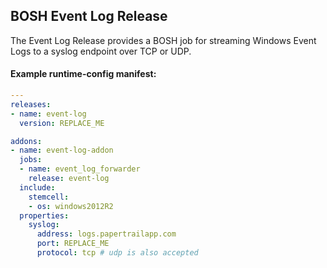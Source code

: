 ## BOSH Event Log Release

The Event Log Release provides a BOSH job for streaming Windows Event Logs to a syslog endpoint over TCP or UDP.

#### Example runtime-config manifest:

```yaml
---
releases:
- name: event-log
  version: REPLACE_ME

addons:
- name: event-log-addon
  jobs:
  - name: event_log_forwarder
    release: event-log
  include:
    stemcell:
    - os: windows2012R2
  properties:
    syslog:
      address: logs.papertrailapp.com
      port: REPLACE_ME
      protocol: tcp # udp is also accepted
```
